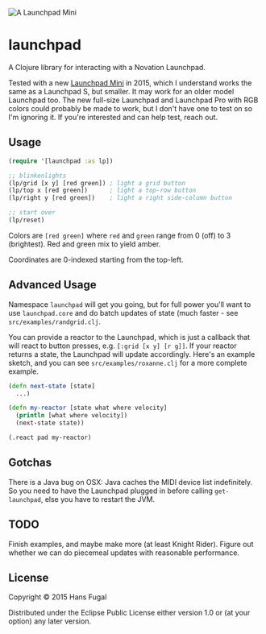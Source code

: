 ![A Launchpad Mini](http://global.novationmusic.com/sites/default/files/styles/cta_scale_1280/public/2-LP-Mini_1%5B1%5D.png)
# launchpad

A Clojure library for interacting with a Novation Launchpad.

Tested with a new
[Launchpad Mini](http://global.novationmusic.com/launch/launchpad-mini) in
2015, which I understand works the same as a Launchpad S, but smaller. It may
work for an older model Launchpad too. The new full-size Launchpad and
Launchpad Pro with RGB colors could probably be made to work, but I don't have
one to test on so I'm ignoring it. If you're interested and can help test,
reach out. 

## Usage

```clojure
(require '[launchpad :as lp])

;; blinkenlights
(lp/grid [x y] [red green]) ; light a grid button
(lp/top x [red green])      ; light a top-row button
(lp/right y [red green])    ; light a right side-column button

;; start over
(lp/reset)
```

Colors are `[red green]` where `red` and `green` range from
0 (off) to 3 (brightest). Red and green mix to yield amber.

Coordinates are 0-indexed starting from the top-left.

## Advanced Usage

Namespace `launchpad` will get you going, but for full power you'll want to use
`launchpad.core` and do batch updates of state (much faster - see
`src/examples/randgrid.clj`.

You can provide a reactor to the Launchpad, which is just a callback that will
react to button presses, e.g. `[:grid [x y] [r g]]`. If your reactor returns a
state, the Launchpad will update accordingly. Here's an example sketch, and you
can see `src/examples/roxanne.clj` for a more complete example.

```clojure
(defn next-state [state]
  ...)

(defn my-reactor [state what where velocity]
  (println [what where velocity])
  (next-state state))

(.react pad my-reactor)
```

## Gotchas
There is a Java bug on OSX: Java caches the MIDI device list indefinitely. So
you need to have the Launchpad plugged in before calling `get-launchpad`, else
you have to restart the JVM.

## TODO
Finish examples, and maybe make more (at least Knight Rider).
Figure out whether we can do piecemeal updates with reasonable performance.

## License

Copyright © 2015 Hans Fugal

Distributed under the Eclipse Public License either version 1.0 or (at
your option) any later version.
